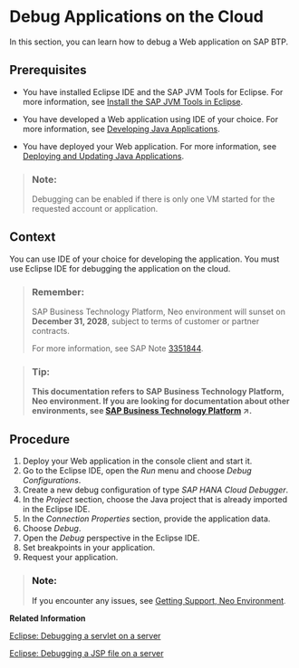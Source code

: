 <!-- loio10b63fe6c3bb41bdb7986c3cebfd140e -->

# Debug Applications on the Cloud

In this section, you can learn how to debug a Web application on SAP BTP.



## Prerequisites

-   You have installed Eclipse IDE and the SAP JVM Tools for Eclipse. For more information, see [Install the SAP JVM Tools in Eclipse](install-the-sap-jvm-tools-in-eclipse-4e97452.md).

-   You have developed a Web application using IDE of your choice. For more information, see [Developing Java Applications](developing-java-applications-ac36e1f.md).
-   You have deployed your Web application. For more information, see [Deploying and Updating Java Applications](deploying-and-updating-java-applications-e5dfbc6.md).

> ### Note:  
> Debugging can be enabled if there is only one VM started for the requested account or application.



## Context

You can use IDE of your choice for developing the application. You must use Eclipse IDE for debugging the application on the cloud.

> ### Remember:  
> SAP Business Technology Platform, Neo environment will sunset on **December 31, 2028**, subject to terms of customer or partner contracts.
> 
> For more information, see SAP Note [3351844](https://launchpad.support.sap.com/#/notes/3351844).

> ### Tip:  
> **This documentation refers to SAP Business Technology Platform, Neo environment. If you are looking for documentation about other environments, see [SAP Business Technology Platform](https://help.sap.com/viewer/65de2977205c403bbc107264b8eccf4b/Cloud/en-US/6a2c1ab5a31b4ed9a2ce17a5329e1dd8.html "SAP Business Technology Platform (SAP BTP) is an integrated offering comprised of four technology portfolios: database and data management, application development and integration, analytics, and intelligent technologies. The platform offers users the ability to turn data into business value, compose end-to-end business processes, and build and extend SAP applications quickly.") :arrow_upper_right:.**

<a name="concept_pmx_g25_rn"/>

<!-- concept\_pmx\_g25\_rn -->

## Procedure



1.  Deploy your Web application in the console client and start it.
2.  Go to the Eclipse IDE, open the *Run* menu and choose *Debug Configurations*.
3.  Create a new debug configuration of type *SAP HANA Cloud Debugger*.
4.  In the *Project* section, choose the Java project that is already imported in the Eclipse IDE.
5.  In the *Connection Properties* section, provide the application data.
6.  Choose *Debug*.
7.  Open the *Debug* perspective in the Eclipse IDE.
8.  Set breakpoints in your application.
9.  Request your application.

> ### Note:  
> If you encounter any issues, see [Getting Support, Neo Environment](../70-getting-support-neo/getting-support-neo-environment-fc2bf6a.md).

**Related Information**  


[Eclipse: Debugging a servlet on a server](http://help.eclipse.org/luna/topic/org.eclipse.wst.server.ui.doc.user/topics/tservlet.html)

[Eclipse: Debugging a JSP file on a server](http://help.eclipse.org/luna/topic/org.eclipse.wst.server.ui.doc.user/topics/tdbgjsp.html)


